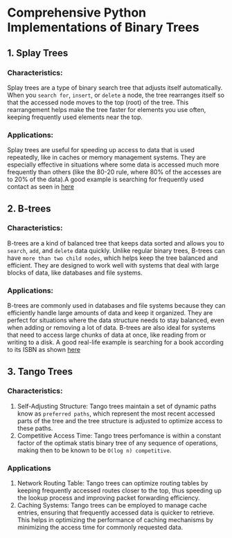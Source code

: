# Comprehensive Python Implementations of Binary Trees
## 1. Splay Trees
### Characteristics:

Splay trees are a type of binary search tree that adjusts itself automatically.
When you `search for`, `insert`, or `delete` a node, the tree rearranges itself so that the accessed node moves to the top (root) of the tree.
This rearrangement helps make the tree faster for elements you use often, keeping frequently used elements near the top.

### Applications:

Splay trees are useful for speeding up access to data that is used repeatedly, like in caches or memory management systems.
They are especially effective in situations where some data is accessed much more frequently than others (like the 80-20 rule, where 80% of the accesses are to 20% of the data).A good example is searching for frequently used contact as seen in [here](splay-tree.py)

## 2. B-trees
### Characteristics:

B-trees are a kind of balanced tree that keeps data sorted and allows you to `search`, `add`, and `delete` data quickly.
Unlike regular binary trees, B-trees can have `more than two child nodes`, which helps keep the tree balanced and efficient.
They are designed to work well with systems that deal with large blocks of data, like databases and file systems.

### Applications:

B-trees are commonly used in databases and file systems because they can efficiently handle large amounts of data and keep it organized.
They are perfect for situations where the data structure needs to stay balanced, even when adding or removing a lot of data.
B-trees are also ideal for systems that need to access large chunks of data at once, like reading from or writing to a disk. A good real-life example is searching for a book according to its ISBN as shown [here](b-tree.py) 

## 3. Tango Trees
### Characteristics:
1. Self-Adjusting Structure: Tango trees maintain a set of dynamic paths know as `preferred paths`, which represent the most recent accessed parts of the tree and the tree structure is adjusted to optimize access to these paths.
2. Competitive Access Time: Tango trees perfomance is within a constant factor of the optimak statis binary tree of any sequence of operations, making then to be known to be `O(log n) competitive`.

### Applications
 1. Network Routing Table: Tango trees can optimize routing tables by keeping frequently accessed routes closer to the top, thus speeding up the lookup process and improving packet forwarding efficiency.
2. Caching Systems: Tango trees can be employed to manage cache entries, ensuring that frequently accessed data is quicker to retrieve. This helps in optimizing the performance of caching mechanisms by minimizing the access time for commonly requested data.